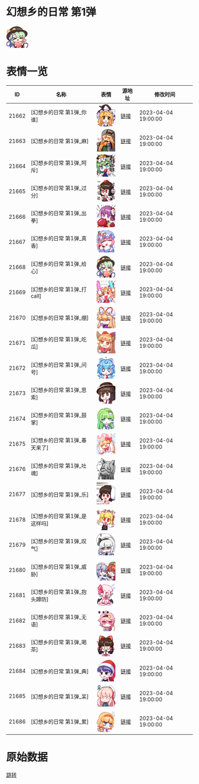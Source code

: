 # 幻想乡的日常 第1弹

<img src="./cover.png" height="60" alt="cover" />

# 表情一览

|ID|名称|表情|源地址|修改时间|
|----|----|----|----|----|
|21662|[幻想乡的日常 第1弹_你谁]|<img src="./pic/021662_%5B幻想乡的日常 第1弹_你谁%5D.png" height="60" alt="你谁"/>|[链接](https://i0.hdslb.com/bfs/garb/e14dfece028ecbbb940b4fd6b1e8a2df00a2202a.png)|2023-04-04 19:00:00|
|21663|[幻想乡的日常 第1弹_麻]|<img src="./pic/021663_%5B幻想乡的日常 第1弹_麻%5D.png" height="60" alt="麻"/>|[链接](https://i0.hdslb.com/bfs/garb/e036c40156082ce96e7c10de85c16ee70f51e376.png)|2023-04-04 19:00:00|
|21664|[幻想乡的日常 第1弹_呵斥]|<img src="./pic/021664_%5B幻想乡的日常 第1弹_呵斥%5D.png" height="60" alt="呵斥"/>|[链接](https://i0.hdslb.com/bfs/garb/625ee1e9f54d165089e107753e16a4417824558a.png)|2023-04-04 19:00:00|
|21665|[幻想乡的日常 第1弹_过分]|<img src="./pic/021665_%5B幻想乡的日常 第1弹_过分%5D.png" height="60" alt="过分"/>|[链接](https://i0.hdslb.com/bfs/garb/fb53fb198a559665b6e2368adc151c50b933f765.png)|2023-04-04 19:00:00|
|21666|[幻想乡的日常 第1弹_出拳]|<img src="./pic/021666_%5B幻想乡的日常 第1弹_出拳%5D.png" height="60" alt="出拳"/>|[链接](https://i0.hdslb.com/bfs/garb/d78f5c2c8f5ca2a9a8c6a22a2c937134fa32a15f.png)|2023-04-04 19:00:00|
|21667|[幻想乡的日常 第1弹_真香]|<img src="./pic/021667_%5B幻想乡的日常 第1弹_真香%5D.png" height="60" alt="真香"/>|[链接](https://i0.hdslb.com/bfs/garb/bf026a5e51eb917f896705a0d8412fa9dd331142.png)|2023-04-04 19:00:00|
|21668|[幻想乡的日常 第1弹_给心]|<img src="./pic/021668_%5B幻想乡的日常 第1弹_给心%5D.png" height="60" alt="给心"/>|[链接](https://i0.hdslb.com/bfs/garb/99bce53b786f8aef9b3b0c84befa8226dedd49fe.png)|2023-04-04 19:00:00|
|21669|[幻想乡的日常 第1弹_打call]|<img src="./pic/021669_%5B幻想乡的日常 第1弹_打call%5D.png" height="60" alt="打call"/>|[链接](https://i0.hdslb.com/bfs/garb/a308035fc9e18131b225437f9483e801f1d15620.png)|2023-04-04 19:00:00|
|21670|[幻想乡的日常 第1弹_绷]|<img src="./pic/021670_%5B幻想乡的日常 第1弹_绷%5D.png" height="60" alt="绷"/>|[链接](https://i0.hdslb.com/bfs/garb/273de606e15e01a9f6332249427975e55cc5c491.png)|2023-04-04 19:00:00|
|21671|[幻想乡的日常 第1弹_吃瓜]|<img src="./pic/021671_%5B幻想乡的日常 第1弹_吃瓜%5D.png" height="60" alt="吃瓜"/>|[链接](https://i0.hdslb.com/bfs/garb/6d2fb882b7f77d10f63aeb743d9bdd324496f829.png)|2023-04-04 19:00:00|
|21672|[幻想乡的日常 第1弹_问号]|<img src="./pic/021672_%5B幻想乡的日常 第1弹_问号%5D.png" height="60" alt="问号"/>|[链接](https://i0.hdslb.com/bfs/garb/f60baf7c1bd3a3e21e93b43feffebdcb1dd7b6cf.png)|2023-04-04 19:00:00|
|21673|[幻想乡的日常 第1弹_思索]|<img src="./pic/021673_%5B幻想乡的日常 第1弹_思索%5D.png" height="60" alt="思索"/>|[链接](https://i0.hdslb.com/bfs/garb/cd983e49b23ae7d7ef27eaffa85c7691e2c245a1.png)|2023-04-04 19:00:00|
|21674|[幻想乡的日常 第1弹_鼓掌]|<img src="./pic/021674_%5B幻想乡的日常 第1弹_鼓掌%5D.png" height="60" alt="鼓掌"/>|[链接](https://i0.hdslb.com/bfs/garb/aa588836333ac64a59bf1e6f88fce6fe3d7a5843.png)|2023-04-04 19:00:00|
|21675|[幻想乡的日常 第1弹_春天来了]|<img src="./pic/021675_%5B幻想乡的日常 第1弹_春天来了%5D.png" height="60" alt="春天来了"/>|[链接](https://i0.hdslb.com/bfs/garb/6883f74f01cf3e61e7af0a2c778e3fd4a9af9cbc.png)|2023-04-04 19:00:00|
|21676|[幻想乡的日常 第1弹_吐魂]|<img src="./pic/021676_%5B幻想乡的日常 第1弹_吐魂%5D.png" height="60" alt="吐魂"/>|[链接](https://i0.hdslb.com/bfs/garb/978443f6c0be2450576b7d2d38656cd7c0c81768.png)|2023-04-04 19:00:00|
|21677|[幻想乡的日常 第1弹_乐]|<img src="./pic/021677_%5B幻想乡的日常 第1弹_乐%5D.png" height="60" alt="乐"/>|[链接](https://i0.hdslb.com/bfs/garb/86ca17f5eb12807d17485af22dac768303b68b67.png)|2023-04-04 19:00:00|
|21678|[幻想乡的日常 第1弹_是这样吗]|<img src="./pic/021678_%5B幻想乡的日常 第1弹_是这样吗%5D.png" height="60" alt="是这样吗"/>|[链接](https://i0.hdslb.com/bfs/garb/42b0fa7e70aad46ee63d9e8ab35ba78f92d0bbf9.png)|2023-04-04 19:00:00|
|21679|[幻想乡的日常 第1弹_叹气]|<img src="./pic/021679_%5B幻想乡的日常 第1弹_叹气%5D.png" height="60" alt="叹气"/>|[链接](https://i0.hdslb.com/bfs/garb/1a6645ae5ad0fece038d1affc148bedd368b762d.png)|2023-04-04 19:00:00|
|21680|[幻想乡的日常 第1弹_威胁]|<img src="./pic/021680_%5B幻想乡的日常 第1弹_威胁%5D.png" height="60" alt="威胁"/>|[链接](https://i0.hdslb.com/bfs/garb/b939ab1f08d06d7d74920983c120d745a656c876.png)|2023-04-04 19:00:00|
|21681|[幻想乡的日常 第1弹_抱头蹲防]|<img src="./pic/021681_%5B幻想乡的日常 第1弹_抱头蹲防%5D.png" height="60" alt="抱头蹲防"/>|[链接](https://i0.hdslb.com/bfs/garb/ba8ef95ef48f88b0c7cb5d776fe5661e8a74a305.png)|2023-04-04 19:00:00|
|21682|[幻想乡的日常 第1弹_无语]|<img src="./pic/021682_%5B幻想乡的日常 第1弹_无语%5D.png" height="60" alt="无语"/>|[链接](https://i0.hdslb.com/bfs/garb/c58c566f6973e9a80a83b1bb38591f71fd36b759.png)|2023-04-04 19:00:00|
|21683|[幻想乡的日常 第1弹_喝茶]|<img src="./pic/021683_%5B幻想乡的日常 第1弹_喝茶%5D.png" height="60" alt="喝茶"/>|[链接](https://i0.hdslb.com/bfs/garb/730a9a720d22bc84f9492b49f37a3c21df560763.png)|2023-04-04 19:00:00|
|21684|[幻想乡的日常 第1弹_典]|<img src="./pic/021684_%5B幻想乡的日常 第1弹_典%5D.png" height="60" alt="典"/>|[链接](https://i0.hdslb.com/bfs/garb/d26484b5efbdad1112c405d6b7e13c3df369228b.png)|2023-04-04 19:00:00|
|21685|[幻想乡的日常 第1弹_呆]|<img src="./pic/021685_%5B幻想乡的日常 第1弹_呆%5D.png" height="60" alt="呆"/>|[链接](https://i0.hdslb.com/bfs/garb/542a97860d1f949cfd3e9a8a79e27ee691797d93.png)|2023-04-04 19:00:00|
|21686|[幻想乡的日常 第1弹_累]|<img src="./pic/021686_%5B幻想乡的日常 第1弹_累%5D.png" height="60" alt="累"/>|[链接](https://i0.hdslb.com/bfs/garb/1dd44d14e83513b2114a49e1fe4303044573a078.png)|2023-04-04 19:00:00|

# 原始数据

[跳转](./raw.json)

